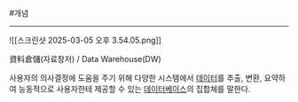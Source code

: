 #개념 

---

![[스크린샷 2025-03-05 오후 3.54.05.png]]

資料倉儲(자료창저) / Data Warehouse(DW)  
  
사용자의 의사결정에 도움을 주기 위해 다양한 시스템에서 [데이터](https://namu.wiki/w/%EB%8D%B0%EC%9D%B4%ED%84%B0 "데이터")를 추출, 변환, 요약하여 능동적으로 사용자한테 제공할 수 있는 [데이터베이스](https://namu.wiki/w/%EB%8D%B0%EC%9D%B4%ED%84%B0%EB%B2%A0%EC%9D%B4%EC%8A%A4 "데이터베이스")의 집합체를 말한다.